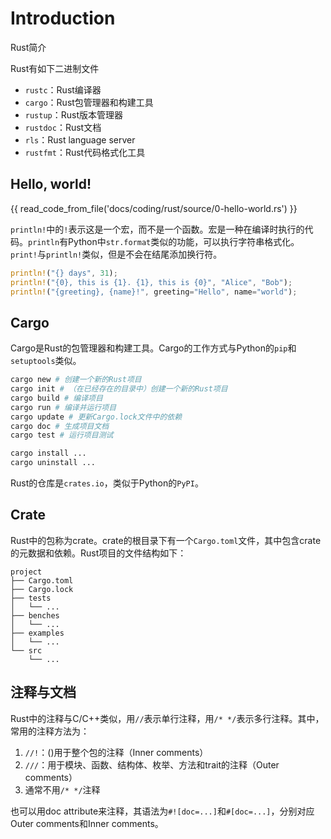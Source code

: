 # Introduction

Rust简介

Rust有如下二进制文件

* `rustc`：Rust编译器
* `cargo`：Rust包管理器和构建工具
* `rustup`：Rust版本管理器
* `rustdoc`：Rust文档
* `rls`：Rust language server
* `rustfmt`：Rust代码格式化工具

## Hello, world!

{{ read_code_from_file('docs/coding/rust/source/0-hello-world.rs') }}

`println!`中的`!`表示这是一个宏，而不是一个函数。宏是一种在编译时执行的代码。`println`有Python中`str.format`类似的功能，可以执行字符串格式化。`print!`与`println!`类似，但是不会在结尾添加换行符。

```rust
println!("{} days", 31);
println!("{0}, this is {1}. {1}, this is {0}", "Alice", "Bob");
println!("{greeting}, {name}!", greeting="Hello", name="world");
```

## Cargo

Cargo是Rust的包管理器和构建工具。Cargo的工作方式与Python的`pip`和`setuptools`类似。

```bash
cargo new # 创建一个新的Rust项目
cargo init # （在已经存在的目录中）创建一个新的Rust项目
cargo build # 编译项目
cargo run # 编译并运行项目
cargo update # 更新Cargo.lock文件中的依赖
cargo doc # 生成项目文档
cargo test # 运行项目测试

cargo install ...
cargo uninstall ...
```

Rust的仓库是`crates.io`，类似于Python的`PyPI`。

## Crate

Rust中的包称为crate。crate的根目录下有一个`Cargo.toml`文件，其中包含crate的元数据和依赖。Rust项目的文件结构如下：

```
project
├── Cargo.toml
├── Cargo.lock
├── tests
│   └── ...
├── benches
│   └── ...
├── examples
│   └── ...
└── src
    └── ...
```

## 注释与文档

Rust中的注释与C/C++类似，用`//`表示单行注释，用`/* */`表示多行注释。其中，常用的注释方法为：

1. `//!`：()用于整个包的注释（Inner comments）
2. `///`：用于模块、函数、结构体、枚举、方法和trait的注释（Outer comments）
3. 通常不用`/* */`注释

也可以用doc attribute来注释，其语法为`#![doc=...]`和`#[doc=...]`，分别对应Outer comments和Inner comments。
